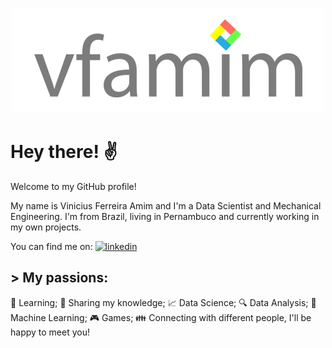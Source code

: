 <p align = 'center'><img src="https://github.com/vfamim/vfamim/blob/main/img/vfamim_github.png?raw=true" style="zoom:100%;" /> </p>

# Hey there! :v:

Welcome to my GitHub profile! 

My name is Vinicius Ferreira Amim and I'm a Data Scientist and Mechanical Engineering. I'm from Brazil, living in Pernambuco and currently working in my own projects. 

You can find me on: [![linkedin](https://img.shields.io/badge/-LinkedIn%20vfamim-blue)](https://www.linkedin.com/in/vinicius-ferreira-amim-24275750/)


## > My passions:

:book: Learning; 
:pencil: Sharing my knowledge;
:chart_with_upwards_trend: Data Science;
:mag: Data Analysis;
:crystal_ball: Machine Learning;
:video_game: Games;
:family: Connecting with different people, I'll be happy to meet you!

